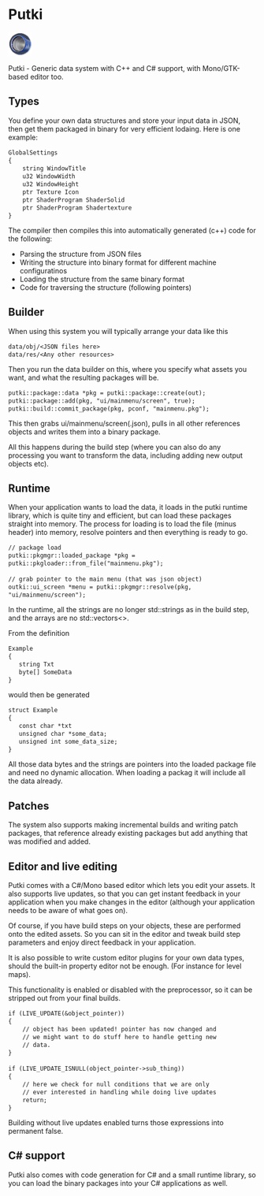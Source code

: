 Putki
=====

![Putki](misc/putkico-5.png)

Putki - Generic data system with C++ and C# support, with Mono/GTK-based editor too.

Types
-----

You define your own data structures and store your input data in JSON, then get them packaged in binary for very efficient lodaing. Here is one example:

```
GlobalSettings
{
	string WindowTitle
	u32 WindowWidth
	u32 WindowHeight
	ptr Texture Icon
	ptr ShaderProgram ShaderSolid
	ptr ShaderProgram Shadertexture
}
```

The compiler then compiles this into automatically generated (c++) code for the following:

- Parsing the structure from JSON files
- Writing the structure into binary format for different machine configuratinos
- Loading the structure from the same binary format
- Code for traversing the structure (following pointers)

Builder
-------

When using this system you will typically arrange your data like this

```
data/obj/<JSON files here>
data/res/<Any other resources>
```

Then you run the data builder on this, where you specify what assets you want, and what the resulting packages will be. 

```
putki::package::data *pkg = putki::package::create(out);
putki::package::add(pkg, "ui/mainmenu/screen", true);
putki::build::commit_package(pkg, pconf, "mainmenu.pkg");
```

This then grabs ui/mainmenu/screen(.json), pulls in all other references objects and writes them into a binary package.

All this happens during the build step (where you can also do any processing you want to transform the data, including adding new output
objects etc).

Runtime
-------

When your application wants to load the data, it loads in the putki runtime library, which is quite tiny and efficient, but can load these packages straight into memory.
The process for loading is to load the file (minus header) into memory, resolve pointers and then everything is ready to go.

```
// package load
putki::pkgmgr::loaded_package *pkg = putki::pkgloader::from_file("mainmenu.pkg");

// grab pointer to the main menu (that was json object)
outki::ui_screen *menu = putki::pkgmgr::resolve(pkg, "ui/mainmenu/screen");
```
In the runtime, all the strings are no longer std::strings as in the build step, and the arrays are no std::vectors<>.

From the definition

```
Example
{
   string Txt
   byte[] SomeData
}
```

would then be generated

```
struct Example
{
   const char *txt
   unsigned char *some_data;
   unsigned int some_data_size;
}
```

All those data bytes and the strings are pointers into the loaded package file and need no dynamic allocation. When loading a packag it will include all the data already.

Patches
-------

The system also supports making incremental builds and writing patch packages, that reference already existing packages but add anything that was modified and added. 

Editor and live editing
-----------------------

Putki comes with a C#/Mono based editor which lets you edit your assets. It also supports live updates, so that you can get instant feedback in your application
when you make changes in the editor (although your application needs to be aware of what goes on).

Of course, if you have build steps on your objects, these are performed onto the edited assets. So you can sit in the editor and tweak build step parameters and
enjoy direct feedback in your application.

It is also possible to write custom editor plugins for your own data types, should the built-in property editor not be enough. (For instance for level maps).

This functionality is enabled or disabled with the preprocessor, so it can be stripped out from your final builds.

```
if (LIVE_UPDATE(&object_pointer))
{
	// object has been updated! pointer has now changed and
	// we might want to do stuff here to handle getting new
	// data.
}

if (LIVE_UPDATE_ISNULL(object_pointer->sub_thing))
{
	// here we check for null conditions that we are only
	// ever interested in handling while doing live updates
	return;
}
```

Building without live updates enabled turns those expressions into permanent false.


C# support
----------

Putki also comes with code generation for C# and a small runtime library, so you can load
the binary packages into your C# applications as well.
